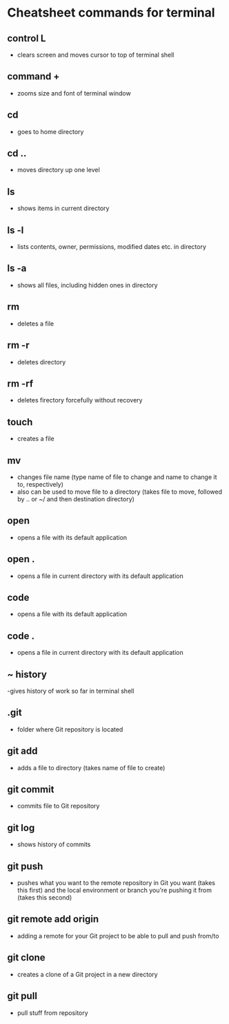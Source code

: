 # Cheatsheet commands for terminal

## control L
- clears screen and moves cursor to top of terminal shell

## command +
- zooms size and font of terminal window

## cd
- goes to home directory

## cd ..
- moves directory up one level

## ls
- shows items in current directory

## ls -l
- lists contents, owner, permissions, modified dates etc. in directory

## ls -a
- shows all files, including hidden ones in directory

## rm
- deletes a file

## rm -r

- deletes directory

## rm -rf 

- deletes firectory forcefully without recovery

## touch 
- creates a file

## mv 
- changes file name (type name of file to change and name to change it to, respectively)
- also can be used to move file to a directory (takes file to move, followed by .. or ~/ and then destination directory)

## open
- opens a file with its default application

## open .
- opens a file in current directory with its default application

## code
- opens a file with its default application

## code .
- opens a file in current directory with its default application

## ~ history
-gives history of work so far in terminal shell

## .git
- folder where Git repository is located

## git add
- adds a file to directory (takes name of file to create)

## git commit
- commits file to Git repository

## git log
- shows history of commits

## git push
- pushes what you want to the remote repository in Git you want (takes this first) and the local environment or branch you're pushing it from (takes this second)

## git remote add origin
- adding a remote for your Git project to be able to pull and push from/to

## git clone
- creates a clone of a Git project in a new directory

## git pull
- pull stuff from repository